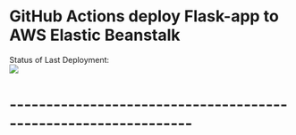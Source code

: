 # GitHub Actions deploy Flask-app to AWS Elastic Beanstalk



Status of Last Deployment:<br>
<img src="https://github.com/PavelBarsov/github-actions-cicd-aws/workflows/CI-CD-Pipeline-to-AWS-ElasticBeanstalk/badge.svg?branch=master"><br>

# ---------------------------------------------------------------

